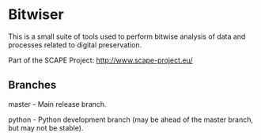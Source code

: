 Bitwiser
========

This is a small suite of tools used to perform bitwise analysis of data and processes related to digital preservation.

Part of the SCAPE Project: http://www.scape-project.eu/

Branches
--------
master - Main release branch.

python - Python development branch (may be ahead of the master branch, but may not be stable).